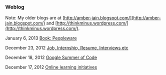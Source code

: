 ### Weblog

Note: My older blogs are at [http://amber-jain.blogspot.com/](http://amber-jain.blogspot.com/) and [http://thinkminus.wordpress.com/](http://thinkminus.wordpress.com/).

<div id="blog-index">

<p><span class="label date">January 6, 2013</span>
<span><a href="./peopleware.html">Book: Peopleware</a></span></p>

<p><span class="label date">December 23, 2012</span>
<span><a href="./job-internship-resumes-interview.html">Job, Internship, Resume, Interviews etc</a></span></p>

<p><span class="label date">December 18, 2012</span>
<span><a href="./gsoc.html">Google Summer of Code</a></span></p>

<p><span class="label date">December 17, 2012</span>
<span><a href="./online-learning-initiatives.html">Online learning initiatives</a></span></p>
</div>
